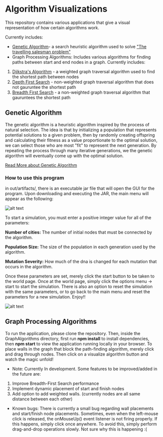 # Algorithm Visualizations
This repository contains various applications that give a visual representation of how certain algorithms work.

Currently includes:
* [Genetic Algorithm](https://towardsdatascience.com/introduction-to-genetic-algorithms-including-example-code-e396e98d8bf3)- a search heuristic algorithm used to solve ["The travelling salesman problem"](https://en.wikipedia.org/wiki/Travelling_salesman_problem)
* Graph Processing Algorithms: Includes various algorithms for finding paths between start and end nodes in a graph. Currently includes:
1. [Djikstra's Algorithm](https://en.wikipedia.org/wiki/Dijkstra%27s_algorithm) - a weighted graph traversal algorithm used to find the shortest path between nodes
2. [Depth First Search](https://en.wikipedia.org/wiki/Depth-first_search) - non-weighted graph traversal algorithm that does not gauruntee the shortest path
3. [Breadth First Search](https://en.wikipedia.org/wiki/Breadth-first_search) - a non-weighted graph traversal algorithm that gauruntees the shortest path

## Genetic Algorithm
The genetic algorithm is a heuristic algorithm inspired by the process of natural selection. The 
idea is that by initializing a population that represents potential solutions to a given problem, then
by randomly creating offspring and calculating their fitness as a value proportionate to the optimal solution,
we can select those who are most "fit" to represent the next generation. By repeating the process through 
many iterative generations, we the genetic algorithm will eventually come up with the optimal solution. 

[Read More about Genetic Algorithm](https://en.wikipedia.org/wiki/Genetic_algorithm)

### How to use this program
in out/artifacts/, there is an executable jar file that will open the GUI for the program. Upon downloading and executing the JAR, 
the main menu will appear as the following:



![alt text](https://github.com/FrankSu1996/Machine-Learning/blob/master/TSP_GeneticAlgorithm/src/images/mainMenu.png)


To start a simulation, you must enter a positive integer value for all of the parameters:

__Number of cities:__ The number of initial nodes that must be connected by the algorithm.

__Population Size:__ The size of the population in each generation used by the algorithm.

__Mutation Severity:__ How much of the dna is changed for each mutation that occurs in the algorithm.

Once these parameters are set, merely click the start button to be taken to the world page. Once at the world page, simply click the
options menu -> start to start the simulation. There is also an option to reset the simulation with the same parameters, or to go back
to the main menu and reset the parameters for a new simulation. Enjoy!!

![alt text](https://github.com/FrankSu1996/Machine-Learning/blob/master/TSP_GeneticAlgorithm/src/images/world.png)

## Graph Processing Algorithms
To run the application, please clone the repository. Then, inside the GraphAlgorithms directory, first run **npm install** to install dependencies, then **npm start** to view the application running locally in your browser. To place walls in the graph that block the path-finding algorithm, merely click and drag through nodes. Then click on a visualize algorithm button and watch the magic unfold!

* Note: Currently In development. Some features to be improved/added in the future are:
1. Improve Breadth-First Search performance
2. Implement dynamic placement of start and finish nodes
3. Add option to add weighted walls. (currently nodes are all same distance between each other)

* Known bugs: There is currently a small bug regarding wall placements and start/finish node placements. Sometimes, even when the left-mouse click is released, the onMouseUp() event listener is not firing properly. If this happens, simply click once anywhere. To avoid this, simply perform drag-and-drop operations slowly. Not sure why this is happening :(
